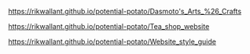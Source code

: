 https://rikwallant.github.io/potential-potato/Dasmoto's_Arts_%26_Crafts

https://rikwallant.github.io/potential-potato/Tea_shop_website

https://rikwallant.github.io/potential-potato/Website_style_guide
